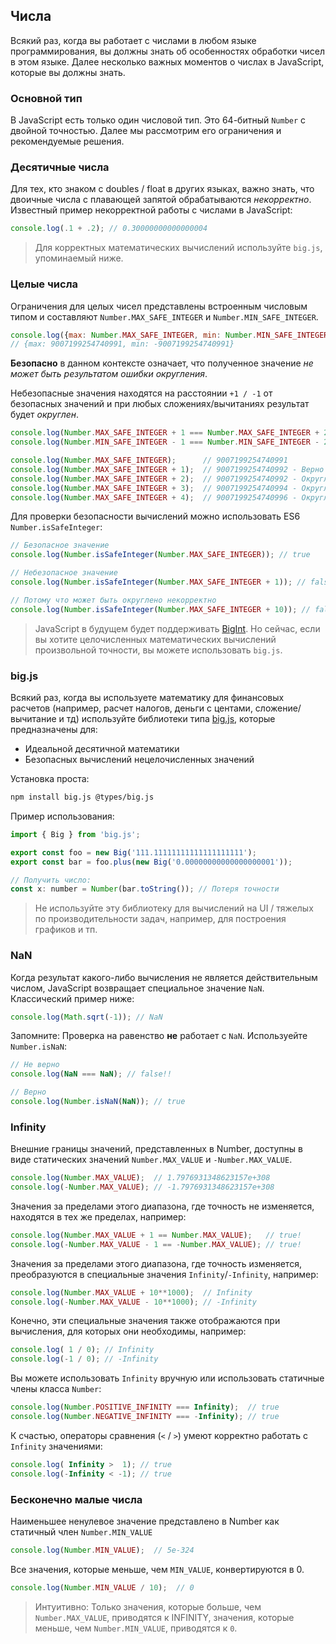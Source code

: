 ## Числа
Всякий раз, когда вы работает с числами в любом языке программирования, вы должны знать об особенностях обработки чисел в этом языке. Далее несколько важных моментов о числах в JavaScript, которые вы должны знать.

### Основной тип
В JavaScript есть только один числовой тип. Это 64-битный `Number` с двойной точностью. Далее мы рассмотрим его ограничения и рекомендуемые решения.

### Десятичные числа
Для тех, кто знаком с doubles / float в других языках, важно знать, что двоичные числа с плавающей запятой обрабатываются *некорректно*. Известный пример некорректной работы с числами в JavaScript:

```js
console.log(.1 + .2); // 0.30000000000000004  
```

> Для корректных математических вычислений используйте `big.js`, упоминаемый ниже.

### Целые числа
Ограничения для целых чисел представлены встроенным числовым типом и составляют `Number.MAX_SAFE_INTEGER` и `Number.MIN_SAFE_INTEGER`.

```js
console.log({max: Number.MAX_SAFE_INTEGER, min: Number.MIN_SAFE_INTEGER});
// {max: 9007199254740991, min: -9007199254740991}
```

**Безопасно** в данном контексте означает, что полученное значение *не может быть результатом ошибки округления*.

Небезопасные значения находятся на расстоянии `+1 / -1` от безопасных значений и при любых сложениях/вычитаниях результат будет *округлен*.

```js
console.log(Number.MAX_SAFE_INTEGER + 1 === Number.MAX_SAFE_INTEGER + 2); // true!
console.log(Number.MIN_SAFE_INTEGER - 1 === Number.MIN_SAFE_INTEGER - 2); // true!

console.log(Number.MAX_SAFE_INTEGER);      // 9007199254740991
console.log(Number.MAX_SAFE_INTEGER + 1);  // 9007199254740992 - Верно
console.log(Number.MAX_SAFE_INTEGER + 2);  // 9007199254740992 - Округлено!
console.log(Number.MAX_SAFE_INTEGER + 3);  // 9007199254740994 - Округлено - случано корректно
console.log(Number.MAX_SAFE_INTEGER + 4);  // 9007199254740996 - Округлено!
```

Для проверки безопасности вычислений можно использовать ES6 `Number.isSafeInteger`:

```js
// Безопасное значение
console.log(Number.isSafeInteger(Number.MAX_SAFE_INTEGER)); // true

// Небезопасное значение
console.log(Number.isSafeInteger(Number.MAX_SAFE_INTEGER + 1)); // false

// Потому что может быть округлено некорректно
console.log(Number.isSafeInteger(Number.MAX_SAFE_INTEGER + 10)); // false
```

> JavaScript в будущем будет поддерживать [BigInt](https://developers.google.com/web/updates/2018/05/bigint). Но сейчас, если вы хотите целочисленных математических вычислений произвольной точности, вы можете использовать `big.js`.

### big.js
Всякий раз, когда вы используете математику для финансовых расчетов (например, расчет налогов, деньги с центами, сложение/вычитание и тд) используйте библиотеки типа [big.js](https://github.com/MikeMcl/big.js/), которые предназначены для:
* Идеальной десятичной математики
* Безопасных вычислений нецелочисленных значений

Установка проста:
```bash
npm install big.js @types/big.js
```

Пример использования:

```js
import { Big } from 'big.js';

export const foo = new Big('111.11111111111111111111');
export const bar = foo.plus(new Big('0.00000000000000000001'));

// Получить число:
const x: number = Number(bar.toString()); // Потеря точности
```

> Не используйте эту библиотеку для вычислений на UI / тяжелых по производительности задач, например, для построения графиков и тп.

### NaN
Когда результат какого-либо вычисления не является действительным числом, JavaScript возвращает специальное значение `NaN`. Классический пример ниже:

```js
console.log(Math.sqrt(-1)); // NaN
```

Запомните: Проверка на равенство **не** работает с `NaN`. Используейте `Number.isNaN`:

```js
// Не верно
console.log(NaN === NaN); // false!!

// Верно
console.log(Number.isNaN(NaN)); // true
```

### Infinity
Внешние границы значений, представленных в Number, доступны в виде статических значений `Number.MAX_VALUE` и `-Number.MAX_VALUE`.

```js
console.log(Number.MAX_VALUE);  // 1.7976931348623157e+308
console.log(-Number.MAX_VALUE); // -1.7976931348623157e+308
```

Значения за пределами этого диапазона, где точность не изменяется, находятся в тех же пределах, например:

```js
console.log(Number.MAX_VALUE + 1 == Number.MAX_VALUE);   // true!
console.log(-Number.MAX_VALUE - 1 == -Number.MAX_VALUE); // true!
```

Значения за пределами этого диапазона, где точность изменяется, преобразуются в специальные значения `Infinity`/`-Infinity`, например:

```js
console.log(Number.MAX_VALUE + 10**1000);  // Infinity
console.log(-Number.MAX_VALUE - 10**1000); // -Infinity
```

Конечно, эти специальные значения также отображаются при вычисления, для которых они необходимы, например:

```js
console.log( 1 / 0); // Infinity
console.log(-1 / 0); // -Infinity
```

Вы можете использовать `Infinity` вручную или использовать статичные члены класса `Number`:

```js
console.log(Number.POSITIVE_INFINITY === Infinity);  // true
console.log(Number.NEGATIVE_INFINITY === -Infinity); // true
```

К счастью, операторы сравнения (`<` / `>`) умеют корректно работать с `Infinity` значениями:

```js
console.log( Infinity >  1); // true
console.log(-Infinity < -1); // true
```

### Бесконечно малые числа

Наименьшее ненулевое значение представлено в Number как статичный член `Number.MIN_VALUE`

```js
console.log(Number.MIN_VALUE);  // 5e-324
```

Все значения, которые меньше, чем `MIN_VALUE`, конвертируются в 0.

```js
console.log(Number.MIN_VALUE / 10);  // 0
```

> Интуитивно: Только значения, которые больше, чем `Number.MAX_VALUE`, приводятся к INFINITY, значения, которые меньше, чем `Number.MIN_VALUE`, приводятся к `0`.
